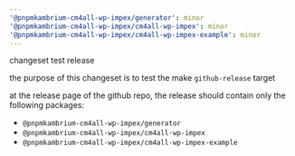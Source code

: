 ```yaml
---
'@pnpmkambrium-cm4all-wp-impex/generator': minor
'@pnpmkambrium-cm4all-wp-impex/cm4all-wp-impex': minor
'@pnpmkambrium-cm4all-wp-impex/cm4all-wp-impex-example': minor
---
```


changeset test release

the purpose of this changeset is to test the make `github-release` target

at the release page of the github repo, the release should contain only the following packages:

- `@pnpmkambrium-cm4all-wp-impex/generator`
- `@pnpmkambrium-cm4all-wp-impex/cm4all-wp-impex`
- `@pnpmkambrium-cm4all-wp-impex/cm4all-wp-impex-example`
